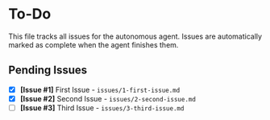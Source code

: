 # To-Do

This file tracks all issues for the autonomous agent. Issues are automatically marked as complete when the agent finishes them.

## Pending Issues
- [x] **[Issue #1]** First Issue - `issues/1-first-issue.md`
- [x] **[Issue #2]** Second Issue - `issues/2-second-issue.md`
- [ ] **[Issue #3]** Third Issue - `issues/3-third-issue.md`
